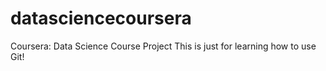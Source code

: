 # datasciencecoursera
Coursera: Data Science Course Project
This is just for learning how to use Git!
